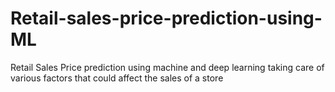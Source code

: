 # Retail-sales-price-prediction-using-ML
Retail Sales Price prediction using machine and deep learning taking care of various factors that could affect the sales of a store
